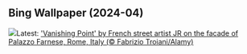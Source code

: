 ## Bing Wallpaper (2024-04)
![](https://www.bing.com/th?id=OHR.PalazzoFarnese_EN-IN6555201202_UHD.jpg&w=1000)Latest: ['Vanishing Point' by French street artist JR on the facade of Palazzo Farnese, Rome, Italy (© Fabrizio Troiani/Alamy)](https://www.bing.com/th?id=OHR.PalazzoFarnese_EN-IN6555201202_UHD.jpg)